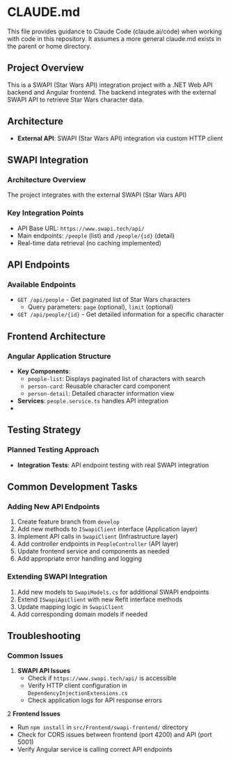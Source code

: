 # CLAUDE.md

This file provides guidance to Claude Code (claude.ai/code) when working with code in this repository.
It assumes a more general claude.md exists in the parent or home directory.

## Project Overview
This is a SWAPI (Star Wars API) integration project with a .NET Web API backend and Angular frontend. The backend integrates with the external SWAPI API to retrieve Star Wars character data.

## Architecture
- **External API**: SWAPI (Star Wars API) integration via custom HTTP client


## SWAPI Integration

### Architecture Overview
The project integrates with the external SWAPI (Star Wars API) 

### Key Integration Points
- API Base URL: `https://www.swapi.tech/api/`
- Main endpoints: `/people` (list) and `/people/{id}` (detail)
- Real-time data retrieval (no caching implemented)

## API Endpoints

### Available Endpoints
- `GET /api/people` - Get paginated list of Star Wars characters
  - Query parameters: `page` (optional), `limit` (optional)
- `GET /api/people/{id}` - Get detailed information for a specific character

## Frontend Architecture

### Angular Application Structure
- **Key Components**:
  - `people-list`: Displays paginated list of characters with search
  - `person-card`: Reusable character card component
  - `person-detail`: Detailed character information view
- **Services**: `people.service.ts` handles API integration
- 
## Testing Strategy

### Planned Testing Approach
- **Integration Tests**: API endpoint testing with real SWAPI integration

## Common Development Tasks

### Adding New API Endpoints
1. Create feature branch from `develop`
2. Add new methods to `ISwapiClient` interface (Application layer)
3. Implement API calls in `SwapiClient` (Infrastructure layer)
4. Add controller endpoints in `PeopleController` (API layer)
5. Update frontend service and components as needed
6. Add appropriate error handling and logging

### Extending SWAPI Integration
1. Add new models to `SwapiModels.cs` for additional SWAPI endpoints
2. Extend `ISwapiApiClient` with new Refit interface methods
3. Update mapping logic in `SwapiClient`
4. Add corresponding domain models if needed

## Troubleshooting

### Common Issues
1. **SWAPI API Issues**
   - Check if `https://www.swapi.tech/api/` is accessible
   - Verify HTTP client configuration in `DependencyInjectionExtensions.cs`
   - Check application logs for API response errors

2  **Frontend Issues**
   - Run `npm install` in `src/Frontend/swapi-frontend/` directory
   - Check for CORS issues between frontend (port 4200) and API (port 5001)
   - Verify Angular service is calling correct API endpoints
